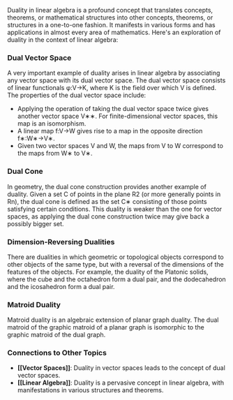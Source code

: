 Duality in linear algebra is a profound concept that translates concepts, theorems, or mathematical structures into other concepts, theorems, or structures in a one-to-one fashion. It manifests in various forms and has applications in almost every area of mathematics. Here's an exploration of duality in the context of linear algebra:

### Dual Vector Space

A very important example of duality arises in linear algebra by associating any vector space with its dual vector space. The dual vector space consists of linear functionals φ:V→K, where K is the field over which V is defined. The properties of the dual vector space include:

- Applying the operation of taking the dual vector space twice gives another vector space V∗∗. For finite-dimensional vector spaces, this map is an isomorphism.
- A linear map f:V→W gives rise to a map in the opposite direction f∗:W∗→V∗.
- Given two vector spaces V and W, the maps from V to W correspond to the maps from W∗ to V∗.

### Dual Cone

In geometry, the dual cone construction provides another example of duality. Given a set C of points in the plane R2 (or more generally points in Rn), the dual cone is defined as the set C∗ consisting of those points satisfying certain conditions. This duality is weaker than the one for vector spaces, as applying the dual cone construction twice may give back a possibly bigger set.

### Dimension-Reversing Dualities

There are dualities in which geometric or topological objects correspond to other objects of the same type, but with a reversal of the dimensions of the features of the objects. For example, the duality of the Platonic solids, where the cube and the octahedron form a dual pair, and the dodecahedron and the icosahedron form a dual pair.

### Matroid Duality

Matroid duality is an algebraic extension of planar graph duality. The dual matroid of the graphic matroid of a planar graph is isomorphic to the graphic matroid of the dual graph.

### Connections to Other Topics

- **[[Vector Spaces]]**: Duality in vector spaces leads to the concept of dual vector spaces.
- **[[Linear Algebra]]**: Duality is a pervasive concept in linear algebra, with manifestations in various structures and theorems.